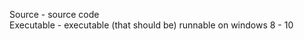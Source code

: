 Source - source code                                          
Executable - executable (that should be) runnable on windows 8 - 10
